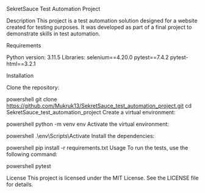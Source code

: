 SekretSauce Test Automation Project


Description
This project is a test automation solution designed for a website created for testing purposes. It was developed as part of a final project to demonstrate skills in test automation.




Requirements


Python version: 3.11.5
Libraries:
selenium==4.20.0
pytest==7.4.2
pytest-html==3.2.1




Installation


Clone the repository:

powershell
git clone https://github.com/Mukruk13/SekretSauce_test_automation_project.git
cd SekretSauce_test_automation_project
Create a virtual environment:

powershell
python -m venv env
Activate the virtual environment:

powershell
.\env\Scripts\Activate
Install the dependencies:

powershell
pip install -r requirements.txt
Usage
To run the tests, use the following command:

powershell
pytest



License
This project is licensed under the MIT License. See the LICENSE file for details.

